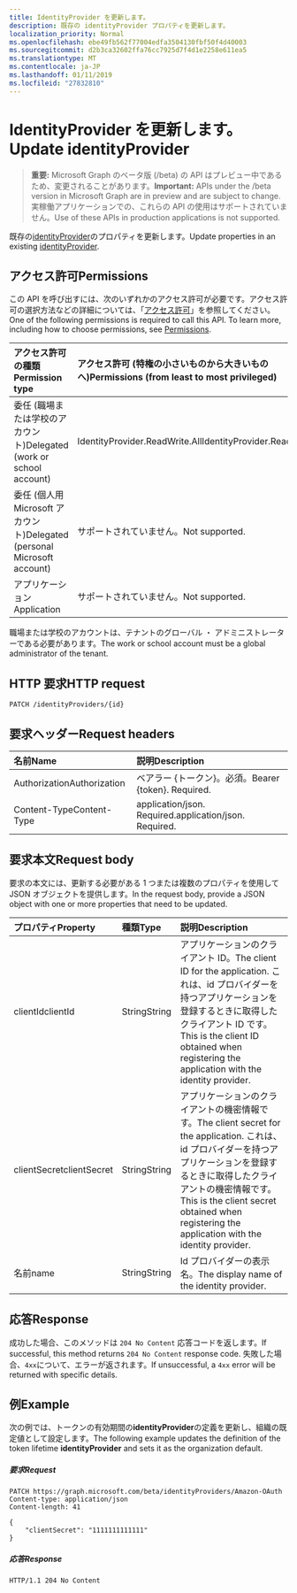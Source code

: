 ```yaml
---
title: IdentityProvider を更新します。
description: 既存の identityProvider プロパティを更新します。
localization_priority: Normal
ms.openlocfilehash: ebe49fb562f77004edfa3504130fbf50f4d40003
ms.sourcegitcommit: d2b3ca32602ffa76cc7925d7f4d1e2258e611ea5
ms.translationtype: MT
ms.contentlocale: ja-JP
ms.lasthandoff: 01/11/2019
ms.locfileid: "27832810"
---
```

# <a name="update-identityprovider"></a><span data-ttu-id="d0a5a-103">IdentityProvider を更新します。</span><span class="sxs-lookup"><span data-stu-id="d0a5a-103">Update identityProvider</span></span>

> <span data-ttu-id="d0a5a-104">**重要:** Microsoft Graph のベータ版 (/beta) の API はプレビュー中であるため、変更されることがあります。</span><span class="sxs-lookup"><span data-stu-id="d0a5a-104">**Important:** APIs under the /beta version in Microsoft Graph are in preview and are subject to change.</span></span> <span data-ttu-id="d0a5a-105">実稼働アプリケーションでの、これらの API の使用はサポートされていません。</span><span class="sxs-lookup"><span data-stu-id="d0a5a-105">Use of these APIs in production applications is not supported.</span></span>

<span data-ttu-id="d0a5a-106">既存の[identityProvider](../resources/identityprovider.md)のプロパティを更新します。</span><span class="sxs-lookup"><span data-stu-id="d0a5a-106">Update properties in an existing [identityProvider](../resources/identityprovider.md).</span></span>

## <a name="permissions"></a><span data-ttu-id="d0a5a-107">アクセス許可</span><span class="sxs-lookup"><span data-stu-id="d0a5a-107">Permissions</span></span>

<span data-ttu-id="d0a5a-p102">この API を呼び出すには、次のいずれかのアクセス許可が必要です。アクセス許可の選択方法などの詳細については、「[アクセス許可](/graph/permissions-reference)」を参照してください。</span><span class="sxs-lookup"><span data-stu-id="d0a5a-p102">One of the following permissions is required to call this API. To learn more, including how to choose permissions, see [Permissions](/graph/permissions-reference).</span></span>

|<span data-ttu-id="d0a5a-110">アクセス許可の種類</span><span class="sxs-lookup"><span data-stu-id="d0a5a-110">Permission type</span></span>      | <span data-ttu-id="d0a5a-111">アクセス許可 (特権の小さいものから大きいものへ)</span><span class="sxs-lookup"><span data-stu-id="d0a5a-111">Permissions (from least to most privileged)</span></span>              |
|:--------------------|:---------------------------------------------------------|
|<span data-ttu-id="d0a5a-112">委任 (職場または学校のアカウント)</span><span class="sxs-lookup"><span data-stu-id="d0a5a-112">Delegated (work or school account)</span></span>|<span data-ttu-id="d0a5a-113">IdentityProvider.ReadWrite.All</span><span class="sxs-lookup"><span data-stu-id="d0a5a-113">IdentityProvider.ReadWrite.All</span></span>|
|<span data-ttu-id="d0a5a-114">委任 (個人用 Microsoft アカウント)</span><span class="sxs-lookup"><span data-stu-id="d0a5a-114">Delegated (personal Microsoft account)</span></span>| <span data-ttu-id="d0a5a-115">サポートされていません。</span><span class="sxs-lookup"><span data-stu-id="d0a5a-115">Not supported.</span></span>|
|<span data-ttu-id="d0a5a-116">アプリケーション</span><span class="sxs-lookup"><span data-stu-id="d0a5a-116">Application</span></span>|<span data-ttu-id="d0a5a-117">サポートされていません。</span><span class="sxs-lookup"><span data-stu-id="d0a5a-117">Not supported.</span></span>|

<span data-ttu-id="d0a5a-118">職場または学校のアカウントは、テナントのグローバル ・ アドミニストレーターである必要があります。</span><span class="sxs-lookup"><span data-stu-id="d0a5a-118">The work or school account must be a global administrator of the tenant.</span></span>

## <a name="http-request"></a><span data-ttu-id="d0a5a-119">HTTP 要求</span><span class="sxs-lookup"><span data-stu-id="d0a5a-119">HTTP request</span></span>

<!-- { "blockType": "ignored" } -->
```http
PATCH /identityProviders/{id}
```

## <a name="request-headers"></a><span data-ttu-id="d0a5a-120">要求ヘッダー</span><span class="sxs-lookup"><span data-stu-id="d0a5a-120">Request headers</span></span>

|<span data-ttu-id="d0a5a-121">名前</span><span class="sxs-lookup"><span data-stu-id="d0a5a-121">Name</span></span>|<span data-ttu-id="d0a5a-122">説明</span><span class="sxs-lookup"><span data-stu-id="d0a5a-122">Description</span></span>|
|:---------------|:----------|
|<span data-ttu-id="d0a5a-123">Authorization</span><span class="sxs-lookup"><span data-stu-id="d0a5a-123">Authorization</span></span>|<span data-ttu-id="d0a5a-p103">ベアラー {トークン}。必須。</span><span class="sxs-lookup"><span data-stu-id="d0a5a-p103">Bearer {token}. Required.</span></span>|
|<span data-ttu-id="d0a5a-126">Content-Type</span><span class="sxs-lookup"><span data-stu-id="d0a5a-126">Content-Type</span></span>|<span data-ttu-id="d0a5a-p104">application/json. Required.</span><span class="sxs-lookup"><span data-stu-id="d0a5a-p104">application/json. Required.</span></span>|

## <a name="request-body"></a><span data-ttu-id="d0a5a-129">要求本文</span><span class="sxs-lookup"><span data-stu-id="d0a5a-129">Request body</span></span>

<span data-ttu-id="d0a5a-130">要求の本文には、更新する必要がある 1 つまたは複数のプロパティを使用して JSON オブジェクトを提供します。</span><span class="sxs-lookup"><span data-stu-id="d0a5a-130">In the request body, provide a JSON object with one or more properties that need to be updated.</span></span>

|<span data-ttu-id="d0a5a-131">プロパティ</span><span class="sxs-lookup"><span data-stu-id="d0a5a-131">Property</span></span>|<span data-ttu-id="d0a5a-132">種類</span><span class="sxs-lookup"><span data-stu-id="d0a5a-132">Type</span></span>|<span data-ttu-id="d0a5a-133">説明</span><span class="sxs-lookup"><span data-stu-id="d0a5a-133">Description</span></span>|
|:---------------|:--------|:----------|
|<span data-ttu-id="d0a5a-134">clientId</span><span class="sxs-lookup"><span data-stu-id="d0a5a-134">clientId</span></span>|<span data-ttu-id="d0a5a-135">String</span><span class="sxs-lookup"><span data-stu-id="d0a5a-135">String</span></span>|<span data-ttu-id="d0a5a-136">アプリケーションのクライアント ID。</span><span class="sxs-lookup"><span data-stu-id="d0a5a-136">The client ID for the application.</span></span> <span data-ttu-id="d0a5a-137">これは、id プロバイダーを持つアプリケーションを登録するときに取得したクライアント ID です。</span><span class="sxs-lookup"><span data-stu-id="d0a5a-137">This is the client ID obtained when registering the application with the identity provider.</span></span>|
|<span data-ttu-id="d0a5a-138">clientSecret</span><span class="sxs-lookup"><span data-stu-id="d0a5a-138">clientSecret</span></span>|<span data-ttu-id="d0a5a-139">String</span><span class="sxs-lookup"><span data-stu-id="d0a5a-139">String</span></span>|<span data-ttu-id="d0a5a-140">アプリケーションのクライアントの機密情報です。</span><span class="sxs-lookup"><span data-stu-id="d0a5a-140">The client secret for the application.</span></span> <span data-ttu-id="d0a5a-141">これは、id プロバイダーを持つアプリケーションを登録するときに取得したクライアントの機密情報です。</span><span class="sxs-lookup"><span data-stu-id="d0a5a-141">This is the client secret obtained when registering the application with the identity provider.</span></span>|
|<span data-ttu-id="d0a5a-142">名前</span><span class="sxs-lookup"><span data-stu-id="d0a5a-142">name</span></span>|<span data-ttu-id="d0a5a-143">String</span><span class="sxs-lookup"><span data-stu-id="d0a5a-143">String</span></span>|<span data-ttu-id="d0a5a-144">Id プロバイダーの表示名。</span><span class="sxs-lookup"><span data-stu-id="d0a5a-144">The display name of the identity provider.</span></span>|

## <a name="response"></a><span data-ttu-id="d0a5a-145">応答</span><span class="sxs-lookup"><span data-stu-id="d0a5a-145">Response</span></span>

<span data-ttu-id="d0a5a-146">成功した場合、このメソッドは `204 No Content` 応答コードを返します。</span><span class="sxs-lookup"><span data-stu-id="d0a5a-146">If successful, this method returns `204 No Content` response code.</span></span> <span data-ttu-id="d0a5a-147">失敗した場合、`4xx`について、エラーが返されます。</span><span class="sxs-lookup"><span data-stu-id="d0a5a-147">If unsuccessful, a `4xx` error will be returned with specific details.</span></span>

## <a name="example"></a><span data-ttu-id="d0a5a-148">例</span><span class="sxs-lookup"><span data-stu-id="d0a5a-148">Example</span></span>

<span data-ttu-id="d0a5a-149">次の例では、トークンの有効期間の**identityProvider**の定義を更新し、組織の既定値として設定します。</span><span class="sxs-lookup"><span data-stu-id="d0a5a-149">The following example updates the definition of the token lifetime **identityProvider** and sets it as the organization default.</span></span>

##### <a name="request"></a><span data-ttu-id="d0a5a-150">要求</span><span class="sxs-lookup"><span data-stu-id="d0a5a-150">Request</span></span>

<!-- {
  "blockType": "request",
  "name": "update_identityprovider"
}-->
```http
PATCH https://graph.microsoft.com/beta/identityProviders/Amazon-OAuth
Content-type: application/json
Content-length: 41

{
    "clientSecret": "1111111111111"
}
```

##### <a name="response"></a><span data-ttu-id="d0a5a-151">応答</span><span class="sxs-lookup"><span data-stu-id="d0a5a-151">Response</span></span>

<!-- {
  "blockType": "response",
  "truncated": true
} -->
```http
HTTP/1.1 204 No Content
```

<!-- uuid: 8fcb5dbc-d5aa-4681-8e31-b001d5168d79
2015-10-25 14:57:30 UTC -->
<!-- {
  "type": "#page.annotation",
  "description": "Update identityProvider",
  "keywords": "",
  "section": "documentation",
  "tocPath": ""
}-->
